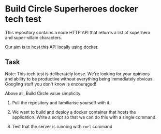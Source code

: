 # Build Circle Superheroes docker tech test

This repository contains a node HTTP API that returns a list of superhero and super-villain characters. 

Our aim is to host this API locally using docker.

## Task

Note: This tech test is deliberately loose. We're looking for your opinions and ability to be productive without everything being immediately obvious. Googling stuff you don't know is encouraged!

Above all, Build Circle value simplicity.

1. Pull the repository and familiarise yourself with it.

2. We want to build and deploy a docker container that hosts the application. Write a script so that we can do this with a single command.

3. Test that the server is running with `curl` command